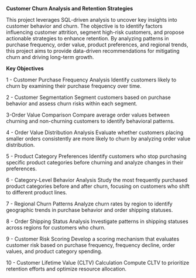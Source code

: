 **Customer Churn Analysis and Retention Strategies**

This project leverages SQL-driven analysis to uncover key insights into customer behavior and churn. The objective is to identify factors influencing customer attrition, segment high-risk customers, and propose actionable strategies to enhance retention. By analyzing patterns in purchase frequency, order value, product preferences, and regional trends, this project aims to provide data-driven recommendations for mitigating churn and driving long-term growth.

**Key Objectives**

1 - Customer Purchase Frequency Analysis
Identify customers likely to churn by examining their purchase frequency over time.

2 - Customer Segmentation
Segment customers based on purchase behavior and assess churn risks within each segment.

3-Order Value Comparison
Compare average order values between churning and non-churning customers to identify behavioral patterns.

4 - Order Value Distribution Analysis
Evaluate whether customers placing smaller orders consistently are more likely to churn by analyzing order value distribution.

5 - Product Category Preferences
Identify customers who stop purchasing specific product categories before churning and analyze changes in their preferences.

6 - Category-Level Behavior Analysis
Study the most frequently purchased product categories before and after churn, focusing on customers who shift to different product lines.

7 - Regional Churn Patterns
Analyze churn rates by region to identify geographic trends in purchase behavior and order shipping statuses.

8 - Order Shipping Status Analysis
Investigate patterns in shipping statuses across regions for customers who churn.

9 - Customer Risk Scoring
Develop a scoring mechanism that evaluates customer risk based on purchase frequency, frequency decline, order values, and product category spending.

10 - Customer Lifetime Value (CLTV) Calculation
Compute CLTV to prioritize retention efforts and optimize resource allocation.
